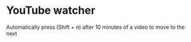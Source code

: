 # YouTube watcher

Automatically press (Shift + n) after 10 minutes of a video to move to the next

<!-- https://www.youtube.com/watch?v=-dhMbVEreII -->
